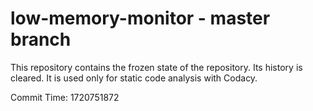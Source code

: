 # low-memory-monitor - master branch

This repository contains the frozen state of the repository.
Its history is cleared. It is used only for static code
analysis with Codacy.

Commit Time: 1720751872